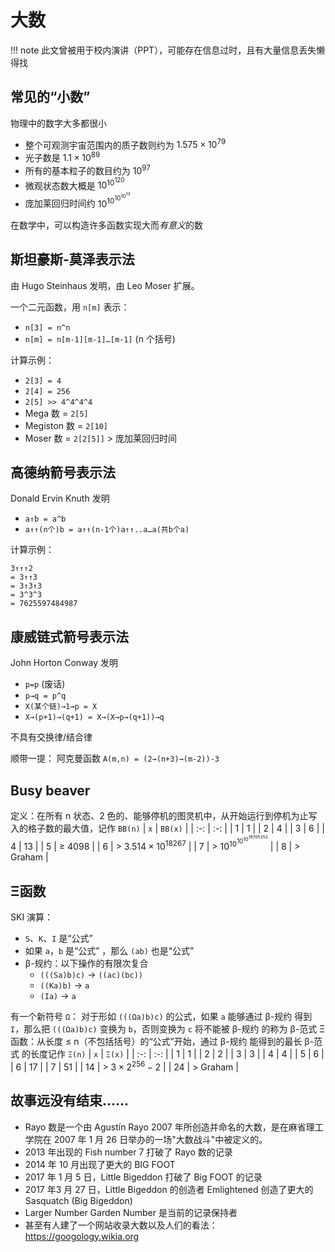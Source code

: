 # 大数
!!! note
	此文曾被用于校内演讲（PPT），可能存在信息过时，且有大量信息丢失懒得找

## 常见的“小数”
物理中的数字大多都很小
- 整个可观测宇宙范围内的质子数则约为 $1.575×10^{79}$
- 光子数是 $1.1×10^{89}$
- 所有的基本粒子的数目约为 $10^{97}$
- 微观状态数大概是 $10^{10^{120}}$
- 庞加莱回归时间约 $10^{10^{10^{10^{13}}}}$

在数学中，可以构造许多函数实现大而*有意义*的数

## 斯坦豪斯-莫泽表示法
由 Hugo Steinhaus 发明，由 Leo Moser 扩展。

一个二元函数，用 `n[m]` 表示：
- `n[3] = n^n`
- `n[m] = n[m-1][m-1]…[m-1]` (n 个括号)

计算示例：
- `2[3] = 4`
- `2[4] = 256`
- `2[5] >> 4^4^4^4`
- Mega 数 = `2[5]`
- Megiston 数 = `2[10]`
- Moser 数 = `2[2[5]]` > 庞加莱回归时间

## 高德纳箭号表示法
Donald Ervin Knuth 发明

- `a↑b = a^b`
- `a↑↑(n个)b = a↑↑(n-1个)a↑↑..a…a(共b个a)`

计算示例：
```plain
3↑↑↑2
= 3↑↑3
= 3↑3↑3
= 3^3^3
= 7625597484987
```

## 康威链式箭号表示法
John Horton Conway 发明

- `p=p` (废话)
- `p→q = p^q`
- `X(某个链)→1→p = X`
- `X→(p+1)→(q+1) = X→(X→p→(q+1))→q`

不具有交换律/结合律

顺带一提：
阿克曼函数 `A(m,n) = (2→(n+3)→(m-2))-3`

## Busy beaver
定义：在所有 n 状态、2 色的、能够停机的图灵机中，从开始运行到停机为止写入的格子数的最大值，记作 `BB(n)`
| `x` | `BB(x)` |
| :-: | :-: |
| 1 | 1 |
| 2 | 4 |
| 3 | 6 |
| 4 | 13 |
| 5 | ≥ 4098 |
| 6 | > $3.514\times 10^{18267}$ |
| 7 | > $10^{10^{10^{10^{18705352}}}}$ |
| 8 | > Graham |

## Ξ函数
SKI 演算：
- `S`、`K`、`I` 是“公式”
- 如果 `a`，`b` 是“公式” ，那么 `(ab)` 也是“公式”
- β-规约：以下操作的有限次复合
	- `(((Sa)b)c)` -> `((ac)(bc))`
	- `((Ka)b)` -> `a`
	- `(Ia)` -> `a`

有一个新符号 `Ω`：
对于形如 `(((Ωa)b)c)` 的公式，如果 `a` 能够通过 β-规约 得到 `I`，那么把 `(((Ωa)b)c)` 变换为 `b`，否则变换为 `c`
将不能被 β-规约 的称为 β-范式
Ξ函数：从长度 ≤ n（不包括括号）的“公式”开始，通过 β-规约 能得到的最长 β-范式 的长度记作 `Ξ(n)`
| `x` | `Ξ(x)` |
| :-: | :-: |
| 1 | 1 |
| 2 | 2 |
| 3 | 3 |
| 4 | 4 |
| 5 | 6 |
| 6 | 17 |
| 7 | 51 |
| 14 | > $3\times 2^{256}-2$ |
| 24 | > Graham | 

## 故事远没有结束……
- Rayo 数是一个由 Agustín Rayo 2007 年所创造并命名的大数，是在麻省理工学院在 2007 年 1 月 26 日举办的一场"大数战斗"中被定义的。
- 2013 年出现的 Fish number 7 打破了 Rayo 数的记录
- 2014 年 10 月出现了更大的 BIG FOOT
- 2017 年 1 月 5 日，Little Bigeddon 打破了 Big FOOT 的记录
- 2017 年3 月 27 日，Little Bigeddon 的创造者 Emlightened 创造了更大的 Sasquatch (Big Bigeddon)
- Larger Number Garden Number 是当前的记录保持者
- 甚至有人建了一个网站收录大数以及人们的看法：<https://googology.wikia.org>
